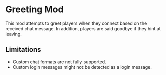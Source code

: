 # Greeting Mod

This mod attempts to greet players when they connect based on the received chat message.
In addition, players are said goodbye if they hint at leaving.

## Limitations

- Custom chat formats are not fully supported.
- Custom login messages might not be detected as a login message.